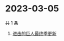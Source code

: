 # 2023-03-05

共 1 条

<!-- BEGIN ZHIHUSEARCH -->
<!-- 最后更新时间 Sun Mar 05 2023 05:10:53 GMT+0800 (China Standard Time) -->
1. [进击的巨人最终季更新](https://www.zhihu.com/search?q=进击的巨人最终季更新)
<!-- END ZHIHUSEARCH -->
